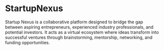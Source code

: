 # StartupNexus
Startup Nexus is a collaborative platform designed to bridge the gap between aspiring entrepreneurs, experienced industry professionals, and potential investors. It acts as a virtual ecosystem where ideas transform into successful ventures through brainstorming, mentorship, networking, and funding opportunities.


